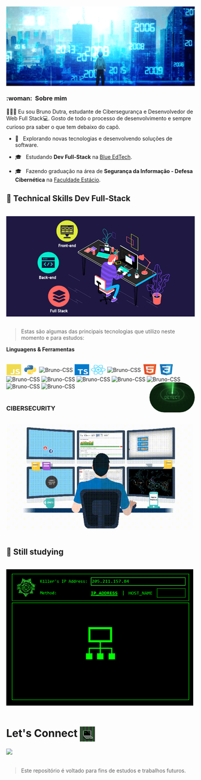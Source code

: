 <div style="display: inline_block"><br>
<img align="center" width="900" src="./img/city.gif" />
</div>

<p align="center">
<h3> :woman: &nbsp;Sobre mim </h3>
🧑🏽‍🎓 Eu sou Bruno Dutra, estudante de Cibersegurança e Desenvolvedor de Web Full Stack💻.
 Gosto de todo o processo de desenvolvimento e sempre curioso pra saber o que tem debaixo do capô.
</p>

- 🤔 &nbsp; Explorando novas tecnologias e desenvolvendo soluções de software.

- 🎓 &nbsp; Estudando  **Dev Full-Stack** na <a href="https://blueedtech.com.br/">Blue EdTech</a>.

- 🎓 &nbsp; Fazendo graduação na área de **Segurança da Informação - Defesa Cibernética** na <a href="https://estacio.br/cursos/graduacao/defesa-cibernetica">Faculdade Estácio</a>.


## 💼 Technical Skills Dev Full-Stack

<div style="display: inline_block"><br>
<img align="center" width="900" src="./img/fullstack.gif" />
</div><br>

>Estas são algumas das principais tecnologias que utilizo neste momento e para estudos:

**Linguagens & Ferramentas**

<div style="display: inline_block"><br>
<img align="center" alt="Bruno-Js" height="30" width="40" src="https://raw.githubusercontent.com/devicons/devicon/master/icons/javascript/javascript-plain.svg">
<img align="center" alt="Bruno-Python" height="30" width="40" src="https://raw.githubusercontent.com/devicons/devicon/master/icons/python/python-original.svg">
<img  align="center" alt="Bruno-CSS" height="40" width="50"src="https://cdn.jsdelivr.net/gh/devicons/devicon/icons/nodejs/nodejs-plain.svg" />
<img align="center" alt="Bruno-Ts" height="30" width="40" src="https://raw.githubusercontent.com/devicons/devicon/master/icons/typescript/typescript-plain.svg">
<img align="center" alt="Bruno-React" height="30" width="40" src="https://raw.githubusercontent.com/devicons/devicon/master/icons/react/react-original.svg">
<img  align="center" alt="Bruno-CSS" height="40" width="50"src="https://cdn.jsdelivr.net/gh/devicons/devicon/icons/nestjs/nestjs-plain-wordmark.svg" />
<img align="center" alt="Bruno-HTML" height="30" width="40" src="https://raw.githubusercontent.com/devicons/devicon/master/icons/html5/html5-original.svg">
<img align="center" alt="Bruno-CSS" height="30" width="40" src="https://raw.githubusercontent.com/devicons/devicon/master/icons/css3/css3-original.svg">
<img align="center" alt="Bruno-CSS" height="40" width="50" src="https://cdn.jsdelivr.net/gh/devicons/devicon/icons/bootstrap/bootstrap-original.svg" />

<img  align="center" alt="Bruno-CSS" height="40" width="50" src="https://cdn.jsdelivr.net/gh/devicons/devicon/icons/git/git-plain-wordmark.svg" />
<img align="center" alt="Bruno-CSS" height="40" width="50"src="https://cdn.jsdelivr.net/gh/devicons/devicon/icons/postgresql/postgresql-original-wordmark.svg" />
<img  align="center" alt="Bruno-CSS" height="40" width="50"src="https://cdn.jsdelivr.net/gh/devicons/devicon/icons/mongodb/mongodb-original-wordmark.svg" />
<img  align="center" alt="Bruno-CSS" height="40" width="50" src="https://cdn.jsdelivr.net/gh/devicons/devicon/icons/vscode/vscode-original-wordmark.svg" />
<img  align="center" alt="Bruno-CSS" height="40" width="50"src="https://cdn.jsdelivr.net/gh/devicons/devicon/icons/heroku/heroku-original-wordmark.svg" />
<img  align="center" alt="Bruno-CSS" height="40" width="50" src="https://cdn.jsdelivr.net/gh/devicons/devicon/icons/figma/figma-original.svg" />
<img align="right" alt="detect" height="80" style="border-radius:50px;" src="./img/detect.gif">
</div><br>

### CIBERSECURITY
<div style="display: inline_block"><br>
<img align="center" width="500" src="./img/security.gif" />
</div><br>

## 🌱 Still studying


<div style="display: inline_block"><br>
<img align="center" width="500" src="./img/program.gif" />
</div><br>

# Let's Connect <img align="center" width="40" src="./img/notecli.gif" />

<div>
 <a href="https://www.linkedin.com/in/bruno-pereira-dutra" target="_blank"><img src="https://img.shields.io/badge/-LinkedIn-%230077B5?style=for-the-badge&logo=linkedin&logoColor=white" target="_blank"></a>
</div><br>



>Este repositório é voltado para fins de estudos e trabalhos futuros.
